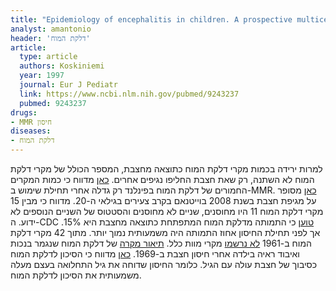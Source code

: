 ```yaml
---
title: "Epidemiology of encephalitis in children. A prospective multicentre study"
analyst: amantonio
header: 'דלקת המוח'
article:
  type: article
  authors: Koskiniemi
  year: 1997
  journal: Eur J Pediatr
  link: https://www.ncbi.nlm.nih.gov/pubmed/9243237
  pubmed: 9243237
drugs:
- MMR חיסון
diseases:
- דלקת המוח
---
```


למרות ירידה בכמות מקרי דלקת המוח כתוצאה מחצבת, המספר הכולל של מקרי דלקת המוח לא השתנה, רק שאת חצבת החליפו נגיפים אחרים.
[כאן](https://www.ncbi.nlm.nih.gov/pubmed/2563011) מדווח כי כמות המקרים החמורים של דלקת המוח בפינלנד רק גדלה אחרי תחילת שימוש ב-MMR.
[כאן](https://www.ncbi.nlm.nih.gov/pmc/articles/PMC3742472/) מסופר על מגיפת חצבת בשנת 2008 בוייטנאם בקרב צעירים בגילאי ה-20. מדווח כי מבין 15 מקרי דלקת המוח 11 היו מחוסנים, שניים לא מחוסנים והסטטוס של השניים הנוספים לא ידוע.
ה-CDC [טוען](https://www.cdc.gov/vaccines/pubs/pinkbook/meas.html) כי התמותה מדלקת המוח המתפתחת כתוצאה מחצבת היא 15%. אך לפני תחילת החיסון אחוז התמותה היה משמעותית נמוך יותר. מתוך 42 מקרי דלקת המוח ב-1961 [לא נרשמו](http://pediatrics.aappublications.org/content/27/5/811) מקרי מוות כלל.
[תיאור מקרה](https://www.ncbi.nlm.nih.gov/pubmed/4182814) של דלקת המוח שנגמר בנכות ואיבוד ראיה בילדה אחרי חיסון חצבת ב-1969.
[כאן](https://link.springer.com/article/10.1007/BF01253828) מדווח כי הסיכון לדלקת המוח כסיבוך של חצבת עולה עם הגיל. כלומר החיסון שדוחה את גיל התחלואה בעצם מעלה משמעותית את הסיכון לדלקת המוח.
